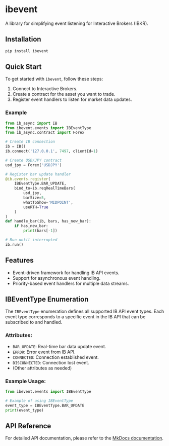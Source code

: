 # ibevent

A library for simplifying event listening for Interactive Brokers (IBKR).

## Installation

```bash
pip install ibevent
```

## Quick Start

To get started with `ibevent`, follow these steps:

1. Connect to Interactive Brokers.
2. Create a contract for the asset you want to trade.
3. Register event handlers to listen for market data updates.

### Example

```python
from ib_async import IB
from ibevent.events import IBEventType
from ib_async.contract import Forex

# Create IB connection
ib = IB()
ib.connect('127.0.0.1', 7497, clientId=1)

# Create USD/JPY contract
usd_jpy = Forex('USDJPY')

# Register bar update handler
@ib.events.register(
    IBEventType.BAR_UPDATE,
    bind_to=ib.reqRealTimeBars(
        usd_jpy,
        barSize=5,
        whatToShow='MIDPOINT',
        useRTH=True
    )
)
def handle_bar(ib, bars, has_new_bar):
    if has_new_bar:
        print(bars[-1])

# Run until interrupted
ib.run()
```

## Features

- Event-driven framework for handling IB API events.
- Support for asynchronous event handling.
- Priority-based event handlers for multiple data streams.

## IBEventType Enumeration

The `IBEventType` enumeration defines all supported IB API event types. Each event type corresponds to a specific event in the IB API that can be subscribed to and handled.

### Attributes:
- `BAR_UPDATE`: Real-time bar data update event.
- `ERROR`: Error event from IB API.
- `CONNECTED`: Connection established event.
- `DISCONNECTED`: Connection lost event.
- (Other attributes as needed)

### Example Usage:
```python
from ibevent.events import IBEventType

# Example of using IBEventType
event_type = IBEventType.BAR_UPDATE
print(event_type)
```

## API Reference

For detailed API documentation, please refer to the [MkDocs documentation](https://ShawnDen-coder.github.io/ibevent).
